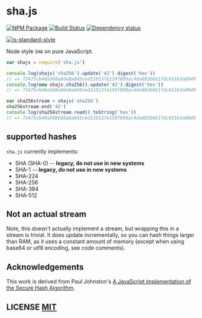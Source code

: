 # sha.js

[![NPM Package](https://img.shields.io/npm/v/sha.js.svg?style=flat-square)](https://www.npmjs.org/package/sha.js)
[![Build Status](https://img.shields.io/travis/crypto-browserify/sha.js.svg?branch=master&style=flat-square)](https://travis-ci.org/crypto-browserify/sha.js)
[![Dependency status](https://img.shields.io/david/crypto-browserify/sha.js.svg?style=flat-square)](https://david-dm.org/crypto-browserify/sha.js#info=dependencies)

[![js-standard-style](https://cdn.rawgit.com/feross/standard/master/badge.svg)](https://github.com/feross/standard)

Node style `SHA` on pure JavaScript.

```js
var shajs = require('sha.js')

console.log(shajs('sha256').update('42').digest('hex'))
// => 73475cb40a568e8da8a045ced110137e159f890ac4da883b6b17dc651b3a8049
console.log(new shajs.sha256().update('42').digest('hex'))
// => 73475cb40a568e8da8a045ced110137e159f890ac4da883b6b17dc651b3a8049

var sha256stream = shajs('sha256')
sha256stream.end('42')
console.log(sha256stream.read().toString('hex'))
// => 73475cb40a568e8da8a045ced110137e159f890ac4da883b6b17dc651b3a8049
```

## supported hashes

`sha.js` currently implements:

- SHA (SHA-0) -- **legacy, do not use in new systems**
- SHA-1 -- **legacy, do not use in new systems**
- SHA-224
- SHA-256
- SHA-384
- SHA-512

## Not an actual stream

Note, this doesn't actually implement a stream, but wrapping this in a stream is trivial. It does update incrementally,
so you can hash things larger than RAM, as it uses a constant amount of memory (except when using base64 or utf8
encoding, see code comments).

## Acknowledgements

This work is derived from Paul
Johnston's [A JavaScript implementation of the Secure Hash Algorithm](http://pajhome.org.uk/crypt/md5/sha1.html).

## LICENSE [MIT](LICENSE)
